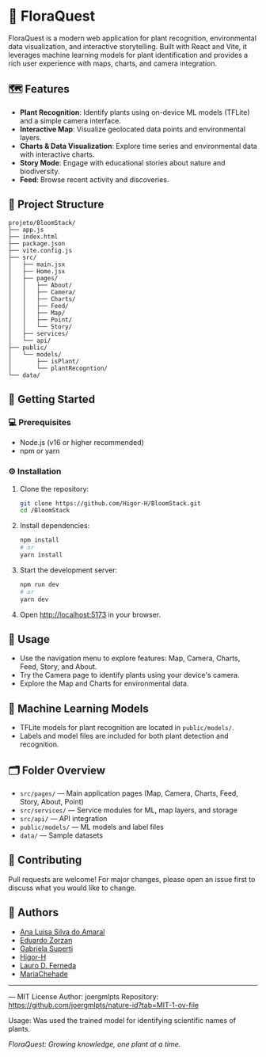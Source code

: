 
# 🌸 FloraQuest 

FloraQuest is a modern web application for plant recognition, environmental data visualization, and interactive storytelling. Built with React and Vite, it leverages machine learning models for plant identification and provides a rich user experience with maps, charts, and camera integration.

## 🗺️ Features

- **Plant Recognition**: Identify plants using on-device ML models (TFLite) and a simple camera interface.
- **Interactive Map**: Visualize geolocated data points and environmental layers.
- **Charts & Data Visualization**: Explore time series and environmental data with interactive charts.
- **Story Mode**: Engage with educational stories about nature and biodiversity.
- **Feed**: Browse recent activity and discoveries.

## 🐝 Project Structure

```
projeto/BloomStack/
├── app.js
├── index.html
├── package.json
├── vite.config.js
├── src/
│   ├── main.jsx
│   ├── Home.jsx
│   ├── pages/
│   │   ├── About/
│   │   ├── Camera/
│   │   ├── Charts/
│   │   ├── Feed/
│   │   ├── Map/
│   │   ├── Point/
│   │   └── Story/
│   ├── services/
│   └── api/
├── public/
│   └── models/
│       ├── isPlant/
│       └── plantRecogntion/
└── data/
```

## 🚦 Getting Started

### 💻 Prerequisites
- Node.js (v16 or higher recommended)
- npm or yarn

### ⚙️ Installation

1. Clone the repository:
	```bash
	git clone https://github.com/Higor-H/BloomStack.git
	cd /BloomStack
	```
2. Install dependencies:
	```bash
	npm install
	# or
	yarn install
	```
3. Start the development server:
	```bash
	npm run dev
	# or
	yarn dev
	```
4. Open [http://localhost:5173](http://localhost:5173) in your browser.

## 🧭 Usage
- Use the navigation menu to explore features: Map, Camera, Charts, Feed, Story, and About.
- Try the Camera page to identify plants using your device's camera.
- Explore the Map and Charts for environmental data.

## 🤖 Machine Learning Models
- TFLite models for plant recognition are located in `public/models/`.
- Labels and model files are included for both plant detection and recognition.

## 🗂️ Folder Overview
- `src/pages/` — Main application pages (Map, Camera, Charts, Feed, Story, About, Point)
- `src/services/` — Service modules for ML, map layers, and storage
- `src/api/` — API integration
- `public/models/` — ML models and label files
- `data/` — Sample datasets

## 💬 Contributing
Pull requests are welcome! For major changes, please open an issue first to discuss what you would like to change.


## 👥 Authors
- [Ana Luisa Silva do Amaral](https://github.com/Analu-Silva)
- [Eduardo Zorzan](https://github.com/eduardozorzan)
- [Gabriela Superti](https://github.com/gabrielasuperti)
- [Higor-H](https://github.com/Higor-H)
- [Lauro D. Ferneda](https://github.com/LauroDF)
- [MariaChehade](https://github.com/MariaChehade)

---

<Original Project> — MIT License
Author: joergmlpts
Repository: https://github.com/joergmlpts/nature-id?tab=MIT-1-ov-file

Usage: Was used the trained model for identifying scientific names of plants.

*FloraQuest: Growing knowledge, one plant at a time.*
